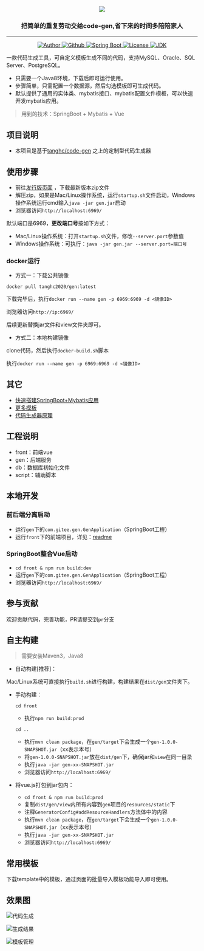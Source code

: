 <p align="center">
    <!-- http://www.akuziti.com/yw/ 使用This Night 60像素-->
	<img src="https://gitee.com/naraka47/pic-go-store/raw/master/img/20210707104509.png" />
</p>
<h3 align="center">把简单的重复劳动交给code-gen,省下来的时间多陪陪家人</h3>
<hr/>
<p align="center">
    <a target="_blank" href="https://github.com/Coding-Coder">
        <img alt="Author" src="https://img.shields.io/badge/Author-Coding--Code-orange"/>
    </a>
    <a target="_blank" href="https://github.com/Coding-Coder/code-gen">
        <img alt="Github" src="https://img.shields.io/badge/Github-%E9%A1%B9%E7%9B%AE%E5%9C%B0%E5%9D%80-red" />
    </a>
    <a target="_blank" href="https://spring.io/projects/spring-boot">
        <img alt="Spring Boot" src="https://img.shields.io/badge/Spring%20Boot-2.3.2.RELEASE-blueviolet" />
    </a>
    <a target="_blank" href="https://github.com/Coding-Coder/code-gen/blob/master/LICENSE">
        <img alt="License" src="https://img.shields.io/badge/License-MIT-brightgreen" />
    </a>
    <a target="_blank" href="https://www.apache.org/licenses/LICENSE-2.0.html">
        <img alt="JDK" src="https://img.shields.io/badge/JDK-1.8%2B-blue" />
    </a>
</p>

一款代码生成工具，可自定义模板生成不同的代码，支持MySQL、Oracle、SQL Server、PostgreSQL。

- 只需要一个Java8环境，下载后即可运行使用。
- 步骤简单，只需配置一个数据源，然后勾选模板即可生成代码。
- 默认提供了通用的实体类、mybatis接口、mybatis配置文件模板，可以快速开发mybatis应用。

> 用到的技术：SpringBoot + Mybatis + Vue

## 项目说明
- 本项目是基于[tanghc/code-gen](https://gitee.com/durcframework/code-gen) 之上的定制型代码生成器

## 使用步骤
- 前往[发行版页面](https://github.com/Coding-Coder/code-gen/releases) ，下载最新版本zip文件
- 解压zip，如果是Mac/Linux操作系统，运行`startup.sh`文件启动，Windows操作系统运行cmd输入`java -jar gen.jar`启动
- 浏览器访问`http://localhost:6969/`

默认端口是6969，**更改端口号**按如下方式：
- Mac/Linux操作系统：打开`startup.sh`文件，修改`--server.port`参数值
- Windows操作系统：可执行：`java -jar gen.jar --server.port=端口号`

### docker运行
- 方式一：下载公共镜像

`docker pull tanghc2020/gen:latest`

下载完毕后，执行`docker run --name gen -p 6969:6969 -d <镜像ID>`

浏览器访问`http://ip:6969/`

后续更新替换jar文件和view文件夹即可。

- 方式二：本地构建镜像

clone代码，然后执行`docker-build.sh`脚本

执行`docker run --name gen -p 6969:6969 -d <镜像ID>`

## 其它
- [快速搭建SpringBoot+Mybatis应用](https://gitee.com/durcframework/code-gen/wikis/pages?sort_id=2478942&doc_id=27724)
- [更多模板](https://gitee.com/durcframework/code-gen/wikis/pages?sort_id=2979234&doc_id=27724)
- [代码生成器原理](https://gitee.com/durcframework/code-gen/wikis/pages?sort_id=3287812&doc_id=27724)

## 工程说明
- front：前端vue
- gen：后端服务
- db：数据库初始化文件
- script：辅助脚本

## 本地开发

### 前后端分离启动
- 运行`gen`下的`com.gitee.gen.GenApplication`（SpringBoot工程）
- 运行`front`下的前端项目，详见：[readme](./front/README.md)

### SpringBoot整合Vue启动
- `cd front & npm run build:dev`
- 运行`gen`下的`com.gitee.gen.GenApplication`（SpringBoot工程）
- 浏览器访问`http://localhost:6969/`

## 参与贡献

欢迎贡献代码，完善功能，PR请提交到`pr`分支

## 自主构建

> 需要安装Maven3，Java8

- 自动构建[推荐]：

Mac/Linux系统可直接执行`build.sh`进行构建，构建结果在`dist/gen`文件夹下。

- 手动构建：
    
    `cd front`
    
    - 执行`npm run build:prod`
    
    `cd ..`
    
    - 执行`mvn clean package`，在`gen/target`下会生成一个`gen-1.0.0-SNAPSHOT.jar`（xx表示本号）
    - 将`gen-1.0.0-SNAPSHOT.jar`放在`dist/gen`下，确保jar和`view`在同一目录
    - 执行`java -jar gen-xx-SNAPSHOT.jar`
    - 浏览器访问`http://localhost:6969/`

- 将vue.js打包到jar包内：
    - `cd front & npm run build:prod`
    - 复制`dist/gen/view`内所有内容到`gen`项目的`resources/static`下
    - 注释`GeneratorConfig#addResourceHandlers`方法体中的内容
    - 执行`mvn clean package`，在`gen/target`下会生成一个`gen-1.0.0-SNAPSHOT.jar`（xx表示本号）
    - 执行`java -jar gen-xx-SNAPSHOT.jar`
    - 浏览器访问`http://localhost:6969/`

## 常用模板
下载template中的模板，通过页面的批量导入模板功能导入即可使用。

## 效果图

![代码生成](https://gitee.com/naraka47/pic-go-store/raw/master/img/20210707200014.png)

![生成结果](https://gitee.com/naraka47/pic-go-store/raw/master/img/20210707195809.png)

![模板管理](https://gitee.com/naraka47/pic-go-store/raw/master/img/20210707195843.png)
